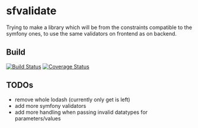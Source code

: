 # sfvalidate

Trying to make a library which will be from the constraints compatible 
to the symfony ones, to use the same validators on frontend as on backend.

Build
-----
[![Build Status](https://travis-ci.org/Darijusch/sfvalidate.svg?branch=master)](https://travis-ci.org/Darijusch/sfvalidate)
[![Coverage Status](https://coveralls.io/repos/github/Darijusch/sfvalidate/badge.svg?branch=master)](https://coveralls.io/github/Darijusch/sfvalidate?branch=master)

TODOs
----- 
- remove whole lodash (currently only get is left)
- add more symfony validators
- add more handling when passing invalid datatypes for parameters/values 
